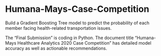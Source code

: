# Humana-Mays-Case-Competition
Build a Gradient Boosting Tree model to predict the probability of each member facing health-related transportation issues. 

The “Final Submission” is coding in Python. The document title “Humana-Mays Healthcare Analytics 2020 Case Competition” has detailed model accuracy as well as actionable recommendations.
